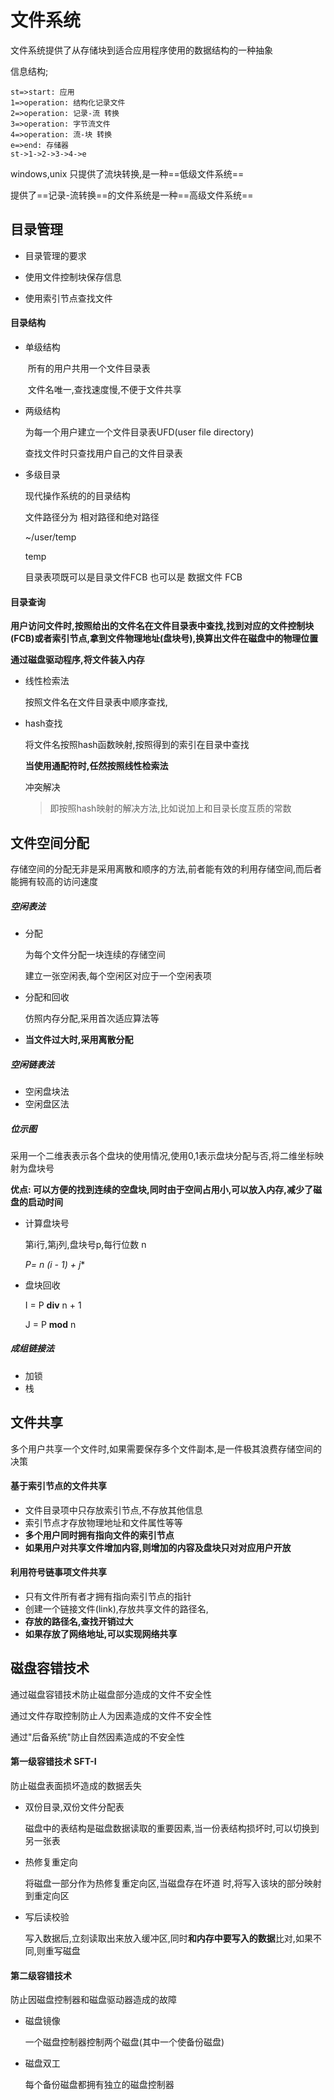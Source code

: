 # 文件系统

文件系统提供了从存储块到适合应用程序使用的数据结构的一种抽象

信息结构;

~~~flow
st=>start: 应用
1=>operation: 结构化记录文件
2=>operation: 记录-流 转换
3=>operation: 字节流文件
4=>operation: 流-块 转换
e=>end: 存储器
st->1->2->3->4->e
~~~

windows,unix 只提供了流块转换,是一种==低级文件系统==

提供了==记录-流转换==的文件系统是一种==高级文件系统==













## 目录管理

- 目录管理的要求

- 使用文件控制块保存信息

- 使用索引节点查找文件

#### 目录结构

- 单级结构

  ​	所有的用户共用一个文件目录表

  ​	文件名唯一,查找速度慢,不便于文件共享

- 两级结构

  为每一个用户建立一个文件目录表UFD(user file directory)

  查找文件时只查找用户自己的文件目录表

- 多级目录

  现代操作系统的的目录结构

  文件路径分为 相对路径和绝对路径

  ~/user/temp

  temp

  目录表项既可以是目录文件FCB 也可以是 数据文件 FCB



#### 目录查询

**用户访问文件时,按照给出的文件名在文件目录表中查找,找到对应的文件控制块(FCB)或者索引节点,拿到文件物理地址(盘块号),换算出文件在磁盘中的物理位置**

**通过磁盘驱动程序,将文件装入内存**

- 线性检索法

  按照文件名在文件目录表中顺序查找,

- hash查找

  将文件名按照hash函数映射,按照得到的索引在目录中查找

  **当使用通配符时,任然按照线性检索法**

  冲突解决 

  > 即按照hash映射的解决方法,比如说加上和目录长度互质的常数





## 文件空间分配

存储空间的分配无非是采用离散和顺序的方法,前者能有效的利用存储空间,而后者能拥有较高的访问速度

##### 空闲表法

- 分配

  为每个文件分配一块连续的存储空间

  建立一张空闲表,每个空闲区对应于一个空闲表项

- 分配和回收

  仿照内存分配,采用首次适应算法等

- **当文件过大时,采用离散分配**

##### 空闲链表法

- 空闲盘块法
- 空闲盘区法

##### 位示图

采用一个二维表表示各个盘块的使用情况,使用0,1表示盘块分配与否,将二维坐标映射为盘块号

**优点: 可以方便的找到连续的空盘块,同时由于空间占用小,可以放入内存,减少了磁盘的启动时间**

- 计算盘块号

  第i行,第j列,盘块号p,每行位数 n

  **P= n* (i - 1) + j**

- 盘块回收

  I = P **div** n + 1

  J = P **mod** n

##### 成组链接法

- 加锁
- 栈



## 文件共享

多个用户共享一个文件时,如果需要保存多个文件副本,是一件极其浪费存储空间的决策

#### 基于索引节点的文件共享

- 文件目录项中只存放索引节点,不存放其他信息
- 索引节点才存放物理地址和文件属性等等
- **多个用户同时拥有指向文件的索引节点**
- **如果用户对共享文件增加内容,则增加的内容及盘块只对对应用户开放**

#### 利用符号链事项文件共享

- 只有文件所有者才拥有指向索引节点的指针
- 创建一个链接文件(link),存放共享文件的路径名,
- **存放的路径名,查找开销过大**
- **如果存放了网络地址,可以实现网络共享**



## 磁盘容错技术

通过磁盘容错技术防止磁盘部分造成的文件不安全性

通过文件存取控制防止人为因素造成的文件不安全性

通过"后备系统"防止自然因素造成的不安全性

#### 第一级容错技术 SFT-I

防止磁盘表面损坏造成的数据丢失

- 双份目录,双份文件分配表

  磁盘中的表结构是磁盘数据读取的重要因素,当一份表结构损坏时,可以切换到另一张表 

- 热修复重定向

  将磁盘一部分作为热修复重定向区,当磁盘存在坏道 时,将写入该块的部分映射到重定向区

- 写后读校验

  写入数据后,立刻读取出来放入缓冲区,同时**和内存中要写入的数据**比对,如果不同,则重写磁盘

#### 第二级容错技术

防止因磁盘控制器和磁盘驱动器造成的故障

- 磁盘镜像

  一个磁盘控制器控制两个磁盘(其中一个使备份磁盘)

- 磁盘双工

  每个备份磁盘都拥有独立的磁盘控制器




~~~

~~~

~~~

~~~